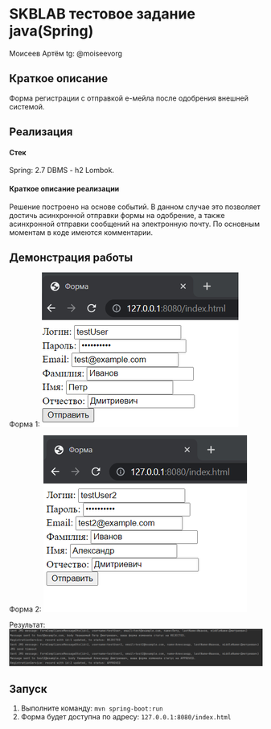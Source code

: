 # SKBLAB тестовое задание java(Spring)
Моисеев Артём tg: @moiseevorg

## Краткое описание 
Форма регистрации с отправкой е-мейла после одобрения внешней системой.

## Реализация
#### Cтек
Spring: 2.7
DBMS - h2
Lombok.
#### Краткое описание реализации
Решение построено на основе событий. В данном случае это позволяет достичь асинхронной отправки формы на одобрение, а также асинхронной отправки сообщений на электронную почту.
По основным моментам в коде имеются комментарии.
## Демонстрация работы
Форма 1:
![image](md_images/form1.png)

Форма 2:
![image](md_images/form2.png)

Результат:
![image](md_images/result.png)
## Запуск
1. Выполните команду: `mvn spring-boot:run`
2. Форма будет доступна по адресу: `127.0.0.1:8080/index.html`
